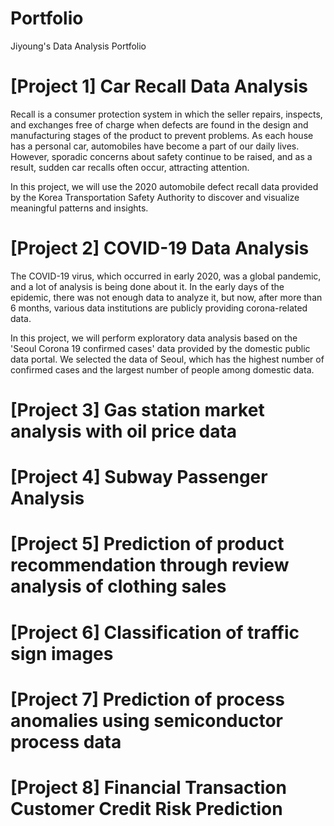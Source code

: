 # Portfolio
Jiyoung's Data Analysis Portfolio

# [Project 1] Car Recall Data Analysis
Recall is a consumer protection system in which the seller repairs, inspects, and exchanges free of charge when defects are found in the design and manufacturing stages of the product to prevent problems. As each house has a personal car, automobiles have become a part of our daily lives. However, sporadic concerns about safety continue to be raised, and as a result, sudden car recalls often occur, attracting attention.

In this project, we will use the 2020 automobile defect recall data provided by the Korea Transportation Safety Authority to discover and visualize meaningful patterns and insights.

# [Project 2] COVID-19 Data Analysis
The COVID-19 virus, which occurred in early 2020, was a global pandemic, and a lot of analysis is being done about it. In the early days of the epidemic, there was not enough data to analyze it, but now, after more than 6 months, various data institutions are publicly providing corona-related data.

In this project, we will perform exploratory data analysis based on the 'Seoul Corona 19 confirmed cases' data provided by the domestic public data portal. We selected the data of Seoul, which has the highest number of confirmed cases and the largest number of people among domestic data.

# [Project 3] Gas station market analysis with oil price data

# [Project 4] Subway Passenger Analysis

# [Project 5] Prediction of product recommendation through review analysis of clothing sales

# [Project 6] Classification of traffic sign images

# [Project 7] Prediction of process anomalies using semiconductor process data

# [Project 8] Financial Transaction Customer Credit Risk Prediction
